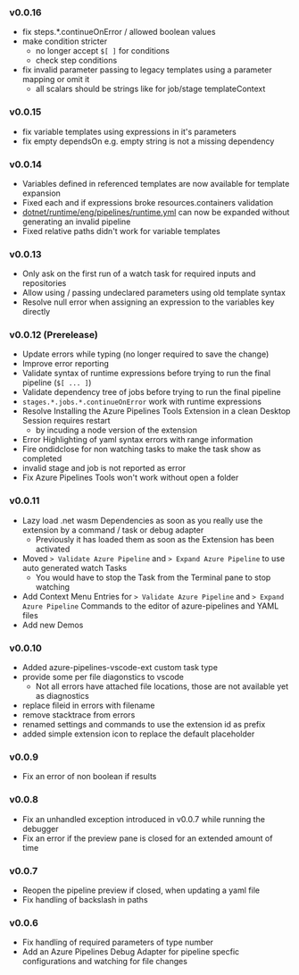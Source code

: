 ### v0.0.16
- fix steps.*.continueOnError / allowed boolean values 
- make condition stricter
  - no longer accept `$[ ]` for conditions
  - check step conditions
- fix invalid parameter passing to legacy templates using a parameter mapping or omit it
  - all scalars should be strings like for job/stage templateContext

### v0.0.15
- fix variable templates using expressions in it's parameters
- fix empty dependsOn e.g. empty string is not a missing dependency

### v0.0.14
- Variables defined in referenced templates are now available for template expansion
- Fixed each and if expressions broke resources.containers validation
- [dotnet/runtime/eng/pipelines/runtime.yml](https://github.com/dotnet/runtime/blob/d79bb01433401a144816a386c5411ac4c08b6187/eng/pipelines/runtime.yml) can now be expanded without generating an invalid pipeline
- Fixed relative paths didn't work for variable templates

### v0.0.13
- Only ask on the first run of a watch task for required inputs and repositories
- Allow using / passing undeclared parameters using old template syntax
- Resolve null error when assigning an expression to the variables key directly

### v0.0.12 (Prerelease)
- Update errors while typing (no longer required to save the change)
- Improve error reporting
- Validate syntax of runtime expressions before trying to run the final pipeline (`$[ ... ]`)
- Validate dependency tree of jobs before trying to run the final pipeline
- `stages.*.jobs.*.continueOnError` work with runtime expressions
- Resolve Installing the Azure Pipelines Tools Extension in a clean Desktop Session requires restart
  - by incuding a node version of the extension
- Error Highlighting of yaml syntax errors with range information
- Fire ondidclose for non watching tasks to make the task show as completed
- invalid stage and job is not reported as error
- Fix Azure Pipelines Tools won't work without open a folder

### v0.0.11

- Lazy load .net wasm Dependencies as soon as you really use the extension by a command / task or debug adapter
  - Previously it has loaded them as soon as the Extension has been activated
- Moved `> Validate Azure Pipeline` and `> Expand Azure Pipeline` to use auto generated watch Tasks
  - You would have to stop the Task from the Terminal pane to stop watching
- Add Context Menu Entries for `> Validate Azure Pipeline` and `> Expand Azure Pipeline` Commands to the editor of azure-pipelines and YAML files
- Add new Demos

### v0.0.10

- Added azure-pipelines-vscode-ext custom task type
- provide some per file diagonstics to vscode
  - Not all errors have attached file locations, those are not available yet as diagnostics
- replace fileid in errors with filename
- remove stacktrace from errors
- renamed settings and commands to use the extension id as prefix
- added simple extension icon to replace the default placeholder

### v0.0.9

- Fix an error of non boolean if results

### v0.0.8

- Fix an unhandled exception introduced in v0.0.7 while running the debugger
- Fix an error if the preview pane is closed for an extended amount of time

### v0.0.7

- Reopen the pipeline preview if closed, when updating a yaml file
- Fix handling of backslash in paths

### v0.0.6
- Fix handling of required parameters of type number
- Add an Azure Pipelines Debug Adapter for pipeline specfic configurations and watching for file changes
